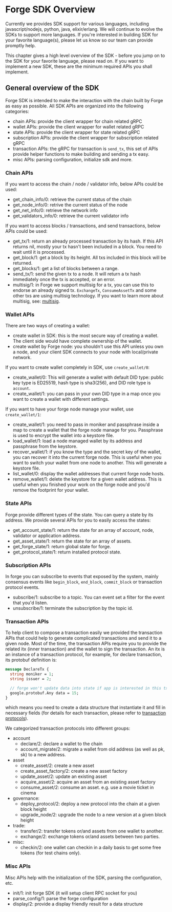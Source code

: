# Forge SDK Overview

Currently we provides SDK support for various languages, including javascript/nodejs, python, java, elixir/erlang. We will continue to evolve the SDKs to support more languages. If you're interested in building SDK for your favorite language(s), please let us know so our team can provide promptly help.

This chapter gives a high level overview of the SDK - before you jump on to the SDK for your favorite language, please read on. If you want to implement a new SDK, these are the minimum required APIs you shall implement.

## General overview of the SDK

Forge SDK is intended to make the interaction with the chain built by Forge as easy as possible. All SDK APIs are organized into the following categories:

* chain APIs: provide the client wrapper for chain related gRPC
* wallet APIs: provide the client wrapper for wallet related gRPC
* state APIs: provide the client wrapper for state related gRPC
* subscription APIs: provide the client wrapper for subscription related gRPC
* transaction APIs: the gRPC for transaction is `send_tx`, this set of APIs provide helper functions to make building and sending a tx easy.
* misc APIs: parsing configuration, initialize sdk and more.

### Chain APIs

If you want to access the chain / node / validator info, below APIs could be used:

* get_chain_info/0: retrieve the current status of the chain
* get_node_info/0: retrive the current status of the node
* get_net_info/0: retrieve the network info
* get_validators_info/0: retrieve the current validator info

If you want to access blocks / transactions, and send transactions, below APIs could be used:

* get_tx/1: return an already processed transaction by its hash. If this API returns nil, mostly your tx hasn't been included in a block. You need to wait until it is processed.
* get_block/1: get a block by its height. All txs included in this block will be returned.
* get_blocks/1: get a list of blocks between a range.
* send_tx/1: send the given tx to a node. It will return a tx hash immediately once the tx is accepted, or an error.
* multisig/1: in Forge we support multisig for a tx, you can use this to endorse an already signed tx. `ExchangeTx`, `ConsumeAssetTx` and some other txs are using multisig technology. If you want to learn more about multisig, see: [multisig](../arch/multisig.md).

### Wallet APIs

There are two ways of creating a wallet:

* create wallet in SDK: this is the most secure way of creating a wallet. The client side would have complete ownership of the wallet.
* create wallet by Forge node: you shouldn't use this API unless you own a node, and your client SDK connects to your node with local/private network.

If you want to create wallet completely in SDK, use `create_wallet/0`:

* create_wallet/0: This will generate a wallet with default DID type: public key type is ED25519, hash type is sha3(256), and DID role type is `account`.
* create_wallet/1: you can pass in your own DID type in a map once you want to create a wallet with different settings.

If you want to have your forge node manage your wallet, use `create_wallet/1`:

* create_wallet/1: you need to pass in moniker and passphrase inside a map to create a wallet that the forge node manage for you. Passphrase is used to encrypt the wallet into a keystore file.
* load_wallet/1: load a node managed wallet by its address and passphrase from the keystore.
* recover_wallet/1: if you know the type and the secret key of the wallet, you can recover it into the current forge node. This is useful when you want to switch your wallet from one node to another. This will generate a keystore file.
* list_wallet/0: display the wallet addresses that current forge node hosts.
* remove_wallet/1: delete the keystore for a given wallet address. This is useful when you finished your work on the forge node and you'd remove the footprint for your wallet.

### State APIs

Forge provide different types of the state. You can query a state by its address. We provide several APIs for you to easily access the states:

* get_account_state/1: return the state for an array of account, node, validator or application address.
* get_asset_state/1: return the state for an array of assets.
* get_forge_state/1: return global state for forge.
* get_protocol_state/1: return installed protocol state.

### Subscription APIs

In forge you can subscribe to events that exposed by the system, mainly consensus events like `begin_block`, `end_block`, `commit_block` or transaction protocol events.

* subscribe/1: subscribe to a topic. You can event set a filter for the event that you'd listen.
* unsubscribe/1: terminate the subscription by the topic id.

### Transaction APIs

To help client to compose a transaction easily we provided the transaction APIs that could help to generate complicated transactions and send it to a given node. Most of the time, the transaction APIs require you to provide the related itx (inner transaction) and the wallet to sign the transaction. An itx is an instance of a transaction protocol, for example, for declare transaction, its protobuf definition is:

```proto
message DeclareTx {
  string moniker = 1;
  string issuer = 2;

  // forge won't update data into state if app is interested in this tx.
  google.protobuf.Any data = 15;
}
```

which means you need to create a data structure that instantiate it and fill in necessary fields (for details for each transaction, please refer to [transaction protocols](../txs)).

We categorized transaction protocols into different groups:

* account
  * declare/2: declare a wallet to the chain
  * account_migrate/2: migrate a wallet from old address (as well as pk, sk) to a new address.
* asset
  * create_asset/2: create a new asset
  * create_asset_factory/2: create a new asset factory
  * update_asset/2: update an existing asset
  * acquire_asset/2: acquire an asset from an existing asset factory
  * consume_asset/2: consume an asset. e.g. use a movie ticket in cinema
* governance:
  * deploy_protocol/2: deploy a new protocol into the chain at a given block height
  * upgrade_node/2: upgrade the node to a new version at a given block height
* trade:
  * transfer/2: transfer tokens or/and assets from one wallet to another.
  * exchange/2: exchange tokens or/and assets between two parties.
* misc:
  * checkin/2: one wallet can checkin in a daily basis to get some free tokens (for test chains only).

### Misc APIs

Misc APIs help with the initialization of the SDK, parsing the configuration, etc.

* init/1: init forge SDK (it will setup client RPC socket for you)
* parse_config/1: parse the forge configuration
* display/2: provide a display friendly result for a data structure
